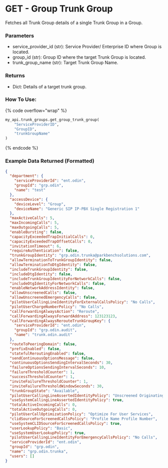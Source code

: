 # GET - Group Trunk Group

Fetches all Trunk Group details of a single Trunk Group in a Group.

### Parameters&#x20;

* service\_provider\_id (str): Service Provider/ Enterprise ID where Group is located.&#x20;
* group\_id (str): Group ID where the target Trunk Group is located.&#x20;
* trunk\_group\_name (str): Target Trunk Group Name.

### Returns

* Dict: Details of a target trunk group.

### How To Use:

{% code overflow="wrap" %}
```python
my_api.trunk_groups.get_group_trunk_group(
    "ServiceProviderID",
    "GroupID",
    "trunkGroupName"
)
```
{% endcode %}

### Example Data Returned (Formatted)

```json
{
  "department": {
    "serviceProviderId": "ent.odin",
    "groupId": "grp.odin",
    "name": "test"
  },
  "accessDevice": {
    "deviceLevel": "Group",
    "deviceName": "Generic SIP IP-PBX Single Registration 1"
  },
  "maxActiveCalls": 5,
  "maxIncomingCalls": 5,
  "maxOutgoingCalls": 5,
  "enableBursting": false,
  "capacityExceededTrapInitialCalls": 0,
  "capacityExceededTrapOffsetCalls": 0,
  "invitationTimeout": 6,
  "requireAuthentication": false,
  "trunkGroupIdentity": "grp.odin.trunka@parkbenchsolutions.com",
  "allowTerminationToTrunkGroupIdentity": false,
  "allowTerminationToDtgIdentity": false,
  "includeTrunkGroupIdentity": false,
  "includeDtgIdentity": false,
  "includeTrunkGroupIdentityForNetworkCalls": false,
  "includeOtgIdentityForNetworkCalls": false,
  "enableNetworkAddressIdentity": false,
  "allowUnscreenedCalls": false,
  "allowUnscreenedEmergencyCalls": false,
  "pilotUserCallingLineIdentityForExternalCallsPolicy": "No Calls",
  "pilotUserChargeNumberPolicy": "No Calls",
  "callForwardingAlwaysAction": "Reroute",
  "callForwardingAlwaysForwardAddress": 123123123,
  "callForwardingAlwaysRerouteTrunkGroupKey": {
    "serviceProviderId": "ent.odin",
    "groupId": "grp.odin.audit",
    "name": "trunk.odin.audit"
  },
  "routeToPeeringDomain": false,
  "prefixEnabled": false,
  "statefulReroutingEnabled": false,
  "sendContinuousOptionsMessage": false,
  "continuousOptionsSendingIntervalSeconds": 30,
  "failureOptionsSendingIntervalSeconds": 10,
  "failureThresholdCounter": 1,
  "successThresholdCounter": 1,
  "inviteFailureThresholdCounter": 1,
  "inviteFailureThresholdWindowSeconds": 30,
  "trunkGroupState": "Available",
  "pilotUserCallingLineAssertedIdentityPolicy": "Unscreened Originating Calls",
  "useSystemCallingLineAssertedIdentityPolicy": true,
  "totalActiveIncomingCalls": 0,
  "totalActiveOutgoingCalls": 0,
  "pilotUserCallOptimizationPolicy": "Optimize For User Services",
  "clidSourceForScreenedCallsPolicy": "Profile Name Profile Number",
  "useSystemCLIDSourceForScreenedCallsPolicy": true,
  "userLookupPolicy": "Basic",
  "useSystemUserLookupPolicy": true,
  "pilotUserCallingLineIdentityForEmergencyCallsPolicy": "No Calls",
  "serviceProviderId": "ent.odin",
  "groupId": "grp.odin",
  "name": "grp.odin.trunka",
  "users": []
}
```
